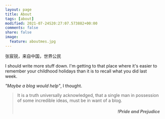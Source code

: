 ```yaml
---
layout: page
title: About
tags: [about]
modified: 2021-07-24S20:27:07.573882+00:00
comments: false
share: false
image:
  feature: aboutmes.jpg
---
```

张宸锐，来自中国，世界公民


I should write more stuff down.  I'm getting to that place where it's easier to remember your childhood holidays than it is to recall what you did last week.  

_"Maybe a blog would help"_, I thought.  

>It is a truth universally acknowledged, that a single man in possession of some incredible ideas, must be in want of a blog.
><h5 style="text-align:right">!Pride and Prejudice</h5>                                   
